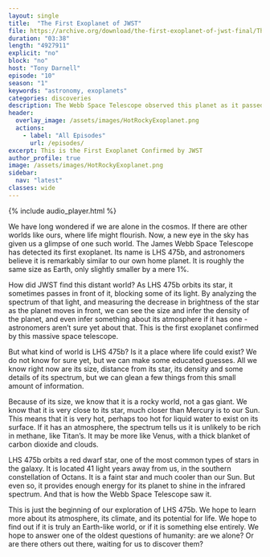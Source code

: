```yaml
---
layout: single
title:  "The First Exoplanet of JWST"
file: https://archive.org/download/the-first-exoplanet-of-jwst-final/TheFirstExoplanetOfJWST_final.mp3
duration: "03:38"
length: "4927911"
explicit: "no"
block: "no"
host: "Tony Darnell"
episode: "10"
season: "1"
keywords: "astronomy, exoplanets"
categories: discoveries
description: The Webb Space Telescope observed this planet as it passed between the telescope and the host star, LHS 475.  By watching the spectra of that star over two orbits, astronomers were able to measure the diameter of LHS 475b and get an idea of its density.  This is the first exoplanet confirmed by the James Webb space telescope.
header:
  overlay_image: /assets/images/HotRockyExoplanet.png
  actions:
    - label: "All Episodes"
      url: /episodes/
excerpt: This is the First Exoplanet Confirmed by JWST
author_profile: true
image: /assets/images/HotRockyExoplanet.png
sidebar: 
  nav: "latest"
classes: wide
---
```


{% include audio_player.html %} 

We have long wondered if we are alone in the cosmos. If there are other worlds like ours, where life might flourish. Now, a new eye in the sky has given us a glimpse of one such world. The James Webb Space Telescope has detected its first exoplanet. Its name is LHS 475b, and astronomers believe it is remarkably similar to our own home planet. It is roughly the same size as Earth, only slightly smaller by a mere 1%.

How did JWST find this distant world?  As LHS 475b orbits its star, it sometimes passes in front of it, blocking some of its light. By analyzing the spectrum of that light, and measuring the decrease in brightness of the star as the planet moves in front, we can see the size and infer the density of the planet, and even infer something about its atmosphere if it has one - astronomers aren’t sure yet about that. This is the first exoplanet confirmed by this massive space telescope.

But what kind of world is LHS 475b? Is it a place where life could exist? We do not know for sure yet, but we can make some educated guesses. All we know right now are its size, distance from its star, its density and some details of its spectrum, but we can glean a few things from this small amount of information.

Because of its size, we know that it is a rocky world, not a gas giant. We know that it is very close to its star, much closer than Mercury is to our Sun. This means that it is very hot, perhaps too hot for liquid water to exist on its surface. If it has an atmosphere, the spectrum tells us it is unlikely to be rich in methane, like Titan’s. It may be more like Venus, with a thick blanket of carbon dioxide and clouds.

LHS 475b orbits a red dwarf star, one of the most common types of stars in the galaxy. It is located 41 light years away from us, in the southern constellation of Octans. It is a faint star and much cooler than our Sun. But even so, it provides enough energy for its planet to shine in the infrared spectrum. And that is how the Webb Space Telescope saw it.

This is just the beginning of our exploration of LHS 475b. We hope to learn more about its atmosphere, its climate, and its potential for life. We hope to find out if it is truly an Earth-like world, or if it is something else entirely. We hope to answer one of the oldest questions of humanity: are we alone? Or are there others out there, waiting for us to discover them?
